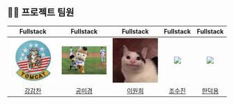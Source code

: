 

## 💁‍♂️ 프로젝트 팀원

|                           Fullstack                           |                           Fullstack                            |                          Fullstack                           |                           Fullstack                            |                          Fullstack                           |
| :----------------------------------------------------------: | :----------------------------------------------------------: | :--------------------------------------------------------: | :----------------------------------------------------------: | :--------------------------------------------------------: |
| <img src="/readmeProfileImg/강감찬.png" width="150"/> | <img src="/readmeProfileImg/공미경.png" width="150"/> | <img src="/readmeProfileImg/이원희.jpeg" width="150"/> | <img src="/src/main/webapp/resources/public/kungmin.jpg" width="150"/> | <img src="/src/main/webapp/resources/public/sujin.jpg" width="150"/> |
|           [강감찬](https://github.com/HyperQuanx)            |           [공미경](https://github.com/GyeongMin2)            |            [이원희](https://github.com/sxxzxn)             |           [조수진](https://github.com/GyeongMin2)            |            [한덕용](https://github.com/sxxzxn)             |
